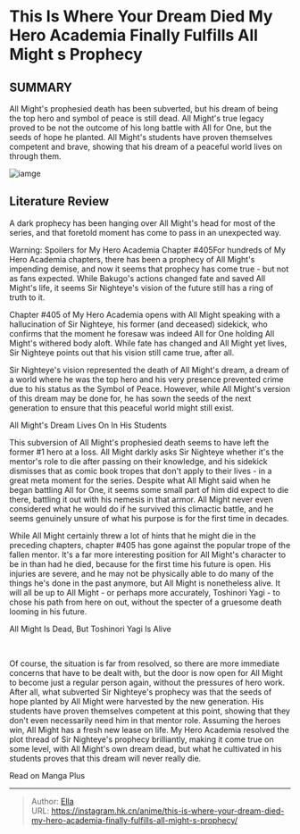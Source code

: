 #   This Is Where Your Dream Died  My Hero Academia Finally Fulfills All Might s Prophecy


## SUMMARY 



  All Might&#39;s prophesied death has been subverted, but his dream of being the top hero and symbol of peace is still dead.   All Might&#39;s true legacy proved to be not the outcome of his long battle with All for One, but the seeds of hope he planted.   All Might&#39;s students have proven themselves competent and brave, showing that his dream of a peaceful world lives on through them.  

![iamge](https://static1.srcdn.com/wordpress/wp-content/uploads/2023/10/mha-all-might-fist.jpg)

## Literature Review

A dark prophecy has been hanging over All Might&#39;s head for most of the series, and that foretold moment has come to pass in an unexpected way.




Warning: Spoilers for My Hero Academia Chapter #405For hundreds of My Hero Academia chapters, there has been a prophecy of All Might&#39;s impending demise, and now it seems that prophecy has come true - but not as fans expected. While Bakugo&#39;s actions changed fate and saved All Might&#39;s life, it seems Sir Nighteye&#39;s vision of the future still has a ring of truth to it.




Chapter #405 of My Hero Academia opens with All Might speaking with a hallucination of Sir Nighteye, his former (and deceased) sidekick, who confirms that the moment he foresaw was indeed All for One holding All Might&#39;s withered body aloft. While fate has changed and All Might yet lives, Sir Nighteye points out that his vision still came true, after all.

          

Sir Nighteye&#39;s vision represented the death of All Might&#39;s dream, a dream of a world where he was the top hero and his very presence prevented crime due to his status as the Symbol of Peace. However, while All Might&#39;s version of this dream may be done for, he has sown the seeds of the next generation to ensure that this peaceful world might still exist.


 All Might&#39;s Dream Lives On In His Students 
          




This subversion of All Might&#39;s prophesied death seems to have left the former #1 hero at a loss. All Might darkly asks Sir Nighteye whether it&#39;s the mentor&#39;s role to die after passing on their knowledge, and his sidekick dismisses that as comic book tropes that don&#39;t apply to their lives - in a great meta moment for the series. Despite what All Might said when he began battling All for One, it seems some small part of him did expect to die there, battling it out with his nemesis in that armor. All Might never even considered what he would do if he survived this climactic battle, and he seems genuinely unsure of what his purpose is for the first time in decades.

While All Might certainly threw a lot of hints that he might die in the preceding chapters, chapter #405 has gone against the popular trope of the fallen mentor. It&#39;s a far more interesting position for All Might&#39;s character to be in than had he died, because for the first time his future is open. His injuries are severe, and he may not be physically able to do many of the things he&#39;s done in the past anymore, but All Might is nonetheless alive. It will all be up to All Might - or perhaps more accurately, Toshinori Yagi - to chose his path from here on out, without the specter of a gruesome death looming in his future.






 All Might Is Dead, But Toshinori Yagi Is Alive 
          

​​​​​​​

Of course, the situation is far from resolved, so there are more immediate concerns that have to be dealt with, but the door is now open for All Might to become just a regular person again, without the pressures of hero work. After all, what subverted Sir Nighteye&#39;s prophecy was that the seeds of hope planted by All Might were harvested by the new generation. His students have proven themselves competent at this point, showing that they don&#39;t even necessarily need him in that mentor role. Assuming the heroes win, All Might has a fresh new lease on life. My Hero Academia resolved the plot thread of Sir Nighteye&#39;s prophecy brilliantly, making it come true on some level, with All Might&#39;s own dream dead, but what he cultivated in his students proves that this dream will never really die.




Read on Manga Plus



---

> Author: [Ella](https://instagram.hk.cn/)  
> URL: https://instagram.hk.cn/anime/this-is-where-your-dream-died-my-hero-academia-finally-fulfills-all-might-s-prophecy/  

